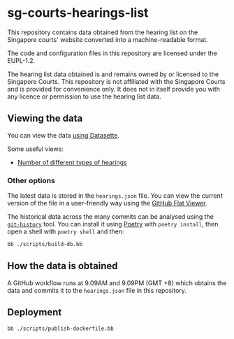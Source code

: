 # sg-courts-hearings-list

This repository contains data obtained from the hearing list on the Singapore courts' website converted into a machine-readable format.

The code and configuration files in this repository are licensed under the EUPL-1.2.

The hearing list data obtained is and remains owned by or licensed to the Singapore Courts. This repository is not affiliated with the Singapore Courts and is provided for convenience only. It does not in itself provide you with any licence or permission to use the hearing list data.

## Viewing the data

You can view the data [using Datasette](https://sg-courts-hearings-list.huey.xyz/hearings).

Some useful views:

- [Number of different types of hearings](https://sg-courts-hearings-list.huey.xyz/hearings?sql=SELECT+COUNT(*)+AS+_count%2C+type+from+item_version_detail+GROUP+BY+type+ORDER+BY+_count+DESC#g.mark=bar&g.x_column=type&g.x_type=ordinal&g.y_column=_count&g.y_type=quantitative&g.color_column=_count)

### Other options

The latest data is stored in the `hearings.json` file. You can view the current version of the file in a user-friendly way using the [GitHub Flat Viewer](https://flatgithub.com/hueyy/sg-courts-hearings-list?filename=hearings.json).

The historical data across the many commits can be analysed using the [`git-history`](https://github.com/simonw/git-history) tool. You can install it using [Poetry](https://python-poetry.org/) with `poetry install`, then open a shell with `poetry shell` and then:

```bash
bb ./scripts/build-db.bb
```

## How the data is obtained

A GitHub workflow runs at 9.09AM and 9.09PM (GMT +8) which obtains the data and commits it to the `hearings.json` file in this repository.

## Deployment

```bash
bb ./scripts/publish-dockerfile.bb
```